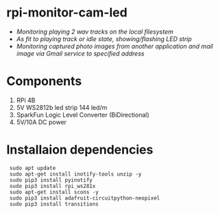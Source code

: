 # rpi-monitor-cam-led
 
- *Monitoring playing 2 wav tracks on the local filesystem*
- *As fit to playing track or idle state, showing/flashing LED strip*
- *Monitoring captured photo images from another application and mail image via Gmail service to specified address*

# Components

1) RPi 4B
2) 5V WS2812b led strip 144 led/m
3) SparkFun Logic Level Converter (BiDirectional)
4) 5V/10A DC power


# Installaion dependencies

```
 sudo apt update
 sudo apt-get install inotify-tools unzip -y
 sudo pip3 install pyinotify
 sudo pip3 install rpi_ws281x
 sudo apt-get install scons -y 
 sudo pip3 install adafruit-circuitpython-neopixel
 sudo pip3 install transitions
``` 
